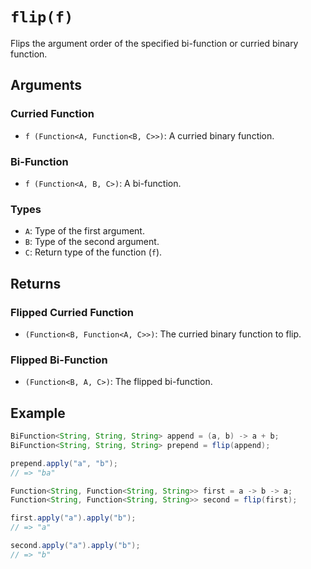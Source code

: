 # `flip(f)`

Flips the argument order of the specified bi-function or curried binary function.

## Arguments

### Curried Function

* `f (Function<A, Function<B, C>>)`: A curried binary function.

### Bi-Function

* `f (Function<A, B, C>)`: A bi-function.

### Types

* `A`: Type of the first argument.
* `B`: Type of the second argument.
* `C`: Return type of the function (`f`).

## Returns

### Flipped Curried Function

* `(Function<B, Function<A, C>>)`: The curried binary function to flip.

### Flipped Bi-Function

* `(Function<B, A, C>)`: The flipped bi-function.

## Example

```java
BiFunction<String, String, String> append = (a, b) -> a + b;
BiFunction<String, String, String> prepend = flip(append);

prepend.apply("a", "b");
// => "ba"

Function<String, Function<String, String>> first = a -> b -> a;
Function<String, Function<String, String>> second = flip(first);

first.apply("a").apply("b");
// => "a"

second.apply("a").apply("b");
// => "b"
```
